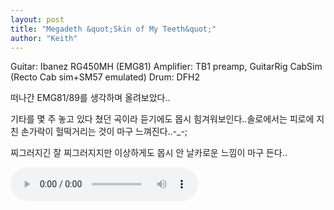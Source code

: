 ```yaml
---
layout: post
title: "Megadeth &quot;Skin of My Teeth&quot;"
author: "Keith"
---
```


Guitar: Ibanez RG450MH (EMG81)
Amplifier: TB1 preamp, GuitarRig CabSim (Recto Cab sim+SM57 emulated)
Drum: DFH2

떠나간 EMG81/89를 생각하며 올려보았다..

기타를 몇 주 놓고 있다 쳤던 곡이라 듣기에도 몹시 힘겨워보인다..솔로에서는 피로에 지친 손가락이 헐떡거리는 것이 마구 느껴진다..-_-;

찌그러지긴 잘 찌그러지지만 이상하게도 몹시 안 날카로운 느낌이 마구 든다..

<audio src="/assets/images/d41d8cd98f00b204e9800998ecf8427e.mp3" controls preload></audio>


